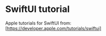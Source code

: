 # SwiftUI tutorial

Apple tutorials for SwiftUI from: [https://developer.apple.com/tutorials/swiftui]
